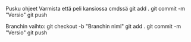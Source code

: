 Pusku ohjeet
Varmista että peli kansiossa cmdssä
git add .
git commit -m "Versio"
git push

Branchin vaihto:
git checkout -b "Branchin nimi"
git add .
git commit -m "Versio"
git push
